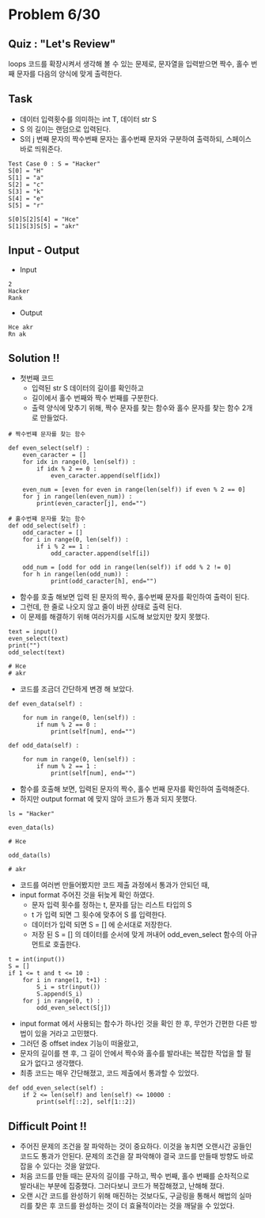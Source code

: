 # Problem 6/30

## Quiz : "Let's Review"
loops 코드를 확장시켜서 생각해 볼 수 있는 문제로, 문자열을 입력받으면 짝수, 홀수 번째 문자를 다음의 양식에 맞게 출력한다.

## Task
- 데이터 입력횟수를 의미하는 int T, 데이터 str S
- S 의 길이는 랜덤으로 입력된다. 
- S의 j 번째 문자의 짝수번째 문자는 홀수번째 문자와 구분하여 출력하되, 스페이스바로 띄워준다.
```
Test Case 0 : S = "Hacker"
S[0] = "H"
S[1] = "a"
S[2] = "c"
S[3] = "k"
S[4] = "e"
S[5] = "r"

S[0]S[2]S[4] = "Hce"
S[1]S[3]S[5] = "akr"
```

## Input - Output
- Input
```
2
Hacker
Rank
```
- Output
```
Hce akr
Rn ak
```

## Solution !!
- 첫번째 코드
   - 입력된 str S 데이터의 길이를 확인하고
   - 길이에서 홀수 번째와 짝수 번째를 구분한다.
   - 출력 양식에 맞추기 위해, 짝수 문자를 찾는 함수와 홀수 문자를 찾는 함수 2개로 만들었다.
```
# 짝수번쨰 문자를 찾는 함수

def even_select(self) :
    even_caracter = []
    for idx in range(0, len(self)) :
        if idx % 2 == 0 :
            even_caracter.append(self[idx])

    even_num = [even for even in range(len(self)) if even % 2 == 0]
    for j in range(len(even_num)) :
        print(even_caracter[j], end="")
```
```
# 홀수번쨰 문자를 찾는 함수
def odd_select(self) :
    odd_caracter = []
    for i in range(0, len(self)) :
        if i % 2 == 1 :
            odd_caracter.append(self[i])        

    odd_num = [odd for odd in range(len(self)) if odd % 2 != 0]
    for h in range(len(odd_num)) :
            print(odd_caracter[h], end="")
```

- 함수를 호출 해보면 입력 된 문자의 짝수, 홀수번째 문자를 확인하여 출력이 된다.
- 그런데, 한 줄로 나오지 않고 줄이 바뀐 상태로 출력 된다. 
- 이 문제를 해결하기 위해 여러가지를 시도해 보았지만 찾지 못했다.
```
text = input()
even_select(text)
print("")
odd_select(text)

# Hce
# akr
```

- 코드를 조금더 간단하게 변경 해 보았다.
```
def even_data(self) :

    for num in range(0, len(self)) :
        if num % 2 == 0 :
            print(self[num], end="")
```
```
def odd_data(self) :

    for num in range(0, len(self)) :
        if num % 2 == 1 :
            print(self[num], end="")
```

- 함수를 호출해 보면, 입력된 문자의 짝수, 홀수 번째 문자를 확인하여 출력해준다. 
- 하지만 output format 에 맞지 않아 코드가 통과 되지 못했다.
```
ls = "Hacker"

even_data(ls)

# Hce

odd_data(ls)

# akr
```

- 코드를 여러번 만들어봤지만 코드 제출 과정에서 통과가 안되던 때,
- input format 주어진 것을 뒤늦게 확인 하였다.
   - 문자 입력 횟수를 정하는 t, 문자를 담는 리스트 타입의 S
   - t 가 입력 되면 그 횟수에 맞추어 S 를 입력한다.
   - 데이터가 입력 되면 S = [] 에 순서대로 저장한다. 
   - 저장 된 S = [] 의 데이터를 순서에 맞게 꺼내어 odd_even_select 함수의 아규먼트로  호출한다.
```
t = int(input())
S = []
if 1 <= t and t <= 10 :
    for i in range(1, t+1) :
        S_i = str(input())
        S.append(S_i)
    for j in range(0, t) :
        odd_even_select(S[j])
```

- input format 에서 사용되는 함수가 하나인 것을 확인 한 후, 무언가 간편한 다른 방법이 있을 거라고 고민했다.
- 그러던 중 offset index 기능이 떠올랐고,
- 문자의 길이를 잰 후, 그 길이 안에서 짝수와 홀수를 발라내는 복잡한 작업을 할 필요가 없다고 생각했다.
- 최종 코드는 매우 간단해졌고, 코드 제출에서 통과할 수 있었다. 

```
def odd_even_select(self) :
    if 2 <= len(self) and len(self) <= 10000 :
        print(self[::2], self[1::2])
```

## Difficult Point !!
- 주어진 문제의 조건을 잘 파악하는 것이 중요하다. 이것을 놓치면 오랜시간 공들인 코드도 통과가 안된다. 문제의 조건을 잘 파악해야 결국 코드를 만들때 방향도 바로 잡을 수 있다는 것을 알았다.
- 처음 코드를 만들 때는 문자의 길이를 구하고, 짝수 번째, 홀수 번째를 순차적으로 발라내는 부분에 집중했다. 그러다보니 코드가 복잡해졌고, 난해해 졌다.
- 오랜 시간 코드를 완성하기 위해 매진하는 것보다도, 구글링을 통해서 해법의 실마리를 찾은 후 코드를 완성하는 것이 더 효율적이라는 것을 깨달을 수 있었다. 
